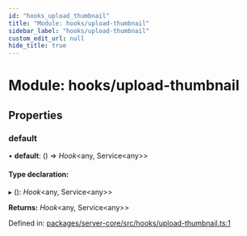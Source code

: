 ```yaml
---
id: "hooks_upload_thumbnail"
title: "Module: hooks/upload-thumbnail"
sidebar_label: "hooks/upload-thumbnail"
custom_edit_url: null
hide_title: true
---
```


# Module: hooks/upload-thumbnail

## Properties

### default

• **default**: () => *Hook*<any, Service<any\>\>

#### Type declaration:

▸ (): *Hook*<any, Service<any\>\>

**Returns:** *Hook*<any, Service<any\>\>

Defined in: [packages/server-core/src/hooks/upload-thumbnail.ts:1](https://github.com/xr3ngine/xr3ngine/blob/673ad6a5f/packages/server-core/src/hooks/upload-thumbnail.ts#L1)
